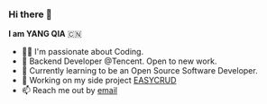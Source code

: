 ### Hi there 👋

**I am YANG QIA** 🇨🇳 

- 👨‍💻 I'm passionate about Coding.
- 🧱 Backend Developer @Tencent. Open to new work.
- 🌱 Currently learning to be an Open Source Software Developer.
- 🔭 Working on my side project [EASYCRUD](https://easycrud.org)
- 📫 Reach me out by [email](mailto:2013xile@gmail.com)
